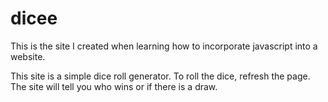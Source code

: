 # dicee

This is the site I created when learning how to incorporate javascript into a website.

This site is a simple dice roll generator. To roll the dice, refresh the page. The site will tell you who wins or if there is a draw.
